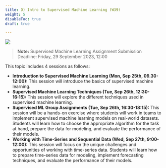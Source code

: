 ```yaml
---
title: D) Intro to Supervised Machine Learning (W39)
weight: 5
disableToc: true
draft: true

---
```


![](https://raw.githubusercontent.com/aaubs/ds-master/main/media/hearder_goldie_space_3.png)

> **Note:** Supervised Machine Learning Assignment Submission Deadline: Friday, 29 September 2023, 12:00

This topic includes 4 sessions as follows:

- **Introduction to Supervised Machine Learning (Mon, Sep 25th, 09.30-12:00):** This session will introduce the basics of supervised machine learning.
- **Supervised Machine Learning Techniques (Tue, Sep 26th, 12:30-16:15):** This session will explore the different techniques used in supervised machine learning.
- **Supervised ML Group Assignments (Tue, Sep 26th, 16:30-18:15):** This session will be a hands-on exercise where students will work in teams to implement supervised machine learning models on real-world datasets. Students will learn how to choose the appropriate algorithm for the task at hand, prepare the data for modeling, and evaluate the performance of their models.
- **Working with Time-Series and Sequential Data (Wed, Sep 27th, 9:00-12:00):** This session will focus on the unique challenges and opportunities of working with time-series data. Students will learn how to prepare time-series data for modeling, implement forecasting techniques, and evaluate the performance of their models.


